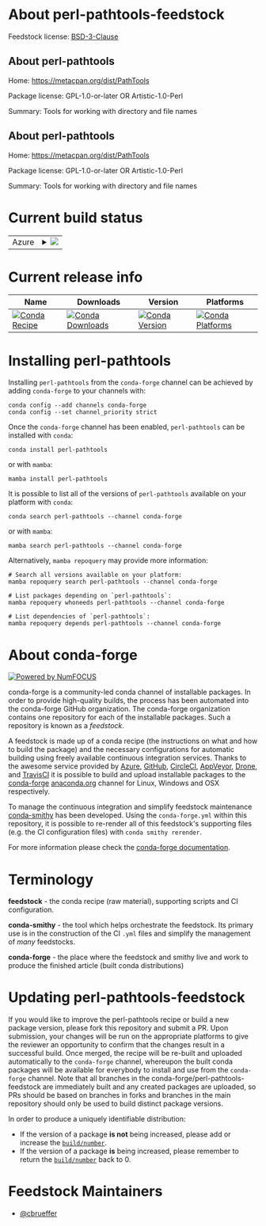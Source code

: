 About perl-pathtools-feedstock
==============================

Feedstock license: [BSD-3-Clause](https://github.com/conda-forge/perl-pathtools-feedstock/blob/main/LICENSE.txt)


About perl-pathtools
--------------------

Home: https://metacpan.org/dist/PathTools

Package license: GPL-1.0-or-later OR Artistic-1.0-Perl

Summary: Tools for working with directory and file names

About perl-pathtools
--------------------

Home: https://metacpan.org/dist/PathTools

Package license: GPL-1.0-or-later OR Artistic-1.0-Perl

Summary: Tools for working with directory and file names

Current build status
====================


<table>
    
  <tr>
    <td>Azure</td>
    <td>
      <details>
        <summary>
          <a href="https://dev.azure.com/conda-forge/feedstock-builds/_build/latest?definitionId=16989&branchName=main">
            <img src="https://dev.azure.com/conda-forge/feedstock-builds/_apis/build/status/perl-pathtools-feedstock?branchName=main">
          </a>
        </summary>
        <table>
          <thead><tr><th>Variant</th><th>Status</th></tr></thead>
          <tbody><tr>
              <td>linux_64</td>
              <td>
                <a href="https://dev.azure.com/conda-forge/feedstock-builds/_build/latest?definitionId=16989&branchName=main">
                  <img src="https://dev.azure.com/conda-forge/feedstock-builds/_apis/build/status/perl-pathtools-feedstock?branchName=main&jobName=linux&configuration=linux%20linux_64_" alt="variant">
                </a>
              </td>
            </tr><tr>
              <td>osx_64</td>
              <td>
                <a href="https://dev.azure.com/conda-forge/feedstock-builds/_build/latest?definitionId=16989&branchName=main">
                  <img src="https://dev.azure.com/conda-forge/feedstock-builds/_apis/build/status/perl-pathtools-feedstock?branchName=main&jobName=osx&configuration=osx%20osx_64_" alt="variant">
                </a>
              </td>
            </tr>
          </tbody>
        </table>
      </details>
    </td>
  </tr>
</table>

Current release info
====================

| Name | Downloads | Version | Platforms |
| --- | --- | --- | --- |
| [![Conda Recipe](https://img.shields.io/badge/recipe-perl--pathtools-green.svg)](https://anaconda.org/conda-forge/perl-pathtools) | [![Conda Downloads](https://img.shields.io/conda/dn/conda-forge/perl-pathtools.svg)](https://anaconda.org/conda-forge/perl-pathtools) | [![Conda Version](https://img.shields.io/conda/vn/conda-forge/perl-pathtools.svg)](https://anaconda.org/conda-forge/perl-pathtools) | [![Conda Platforms](https://img.shields.io/conda/pn/conda-forge/perl-pathtools.svg)](https://anaconda.org/conda-forge/perl-pathtools) |

Installing perl-pathtools
=========================

Installing `perl-pathtools` from the `conda-forge` channel can be achieved by adding `conda-forge` to your channels with:

```
conda config --add channels conda-forge
conda config --set channel_priority strict
```

Once the `conda-forge` channel has been enabled, `perl-pathtools` can be installed with `conda`:

```
conda install perl-pathtools
```

or with `mamba`:

```
mamba install perl-pathtools
```

It is possible to list all of the versions of `perl-pathtools` available on your platform with `conda`:

```
conda search perl-pathtools --channel conda-forge
```

or with `mamba`:

```
mamba search perl-pathtools --channel conda-forge
```

Alternatively, `mamba repoquery` may provide more information:

```
# Search all versions available on your platform:
mamba repoquery search perl-pathtools --channel conda-forge

# List packages depending on `perl-pathtools`:
mamba repoquery whoneeds perl-pathtools --channel conda-forge

# List dependencies of `perl-pathtools`:
mamba repoquery depends perl-pathtools --channel conda-forge
```


About conda-forge
=================

[![Powered by
NumFOCUS](https://img.shields.io/badge/powered%20by-NumFOCUS-orange.svg?style=flat&colorA=E1523D&colorB=007D8A)](https://numfocus.org)

conda-forge is a community-led conda channel of installable packages.
In order to provide high-quality builds, the process has been automated into the
conda-forge GitHub organization. The conda-forge organization contains one repository
for each of the installable packages. Such a repository is known as a *feedstock*.

A feedstock is made up of a conda recipe (the instructions on what and how to build
the package) and the necessary configurations for automatic building using freely
available continuous integration services. Thanks to the awesome service provided by
[Azure](https://azure.microsoft.com/en-us/services/devops/), [GitHub](https://github.com/),
[CircleCI](https://circleci.com/), [AppVeyor](https://www.appveyor.com/),
[Drone](https://cloud.drone.io/welcome), and [TravisCI](https://travis-ci.com/)
it is possible to build and upload installable packages to the
[conda-forge](https://anaconda.org/conda-forge) [anaconda.org](https://anaconda.org/)
channel for Linux, Windows and OSX respectively.

To manage the continuous integration and simplify feedstock maintenance
[conda-smithy](https://github.com/conda-forge/conda-smithy) has been developed.
Using the ``conda-forge.yml`` within this repository, it is possible to re-render all of
this feedstock's supporting files (e.g. the CI configuration files) with ``conda smithy rerender``.

For more information please check the [conda-forge documentation](https://conda-forge.org/docs/).

Terminology
===========

**feedstock** - the conda recipe (raw material), supporting scripts and CI configuration.

**conda-smithy** - the tool which helps orchestrate the feedstock.
                   Its primary use is in the construction of the CI ``.yml`` files
                   and simplify the management of *many* feedstocks.

**conda-forge** - the place where the feedstock and smithy live and work to
                  produce the finished article (built conda distributions)


Updating perl-pathtools-feedstock
=================================

If you would like to improve the perl-pathtools recipe or build a new
package version, please fork this repository and submit a PR. Upon submission,
your changes will be run on the appropriate platforms to give the reviewer an
opportunity to confirm that the changes result in a successful build. Once
merged, the recipe will be re-built and uploaded automatically to the
`conda-forge` channel, whereupon the built conda packages will be available for
everybody to install and use from the `conda-forge` channel.
Note that all branches in the conda-forge/perl-pathtools-feedstock are
immediately built and any created packages are uploaded, so PRs should be based
on branches in forks and branches in the main repository should only be used to
build distinct package versions.

In order to produce a uniquely identifiable distribution:
 * If the version of a package **is not** being increased, please add or increase
   the [``build/number``](https://docs.conda.io/projects/conda-build/en/latest/resources/define-metadata.html#build-number-and-string).
 * If the version of a package **is** being increased, please remember to return
   the [``build/number``](https://docs.conda.io/projects/conda-build/en/latest/resources/define-metadata.html#build-number-and-string)
   back to 0.

Feedstock Maintainers
=====================

* [@cbrueffer](https://github.com/cbrueffer/)

